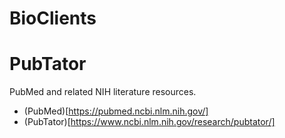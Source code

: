 # BioClients

# PubTator

PubMed and related NIH literature resources.

* (PubMed)[https://pubmed.ncbi.nlm.nih.gov/]
* (PubTator)[https://www.ncbi.nlm.nih.gov/research/pubtator/]
